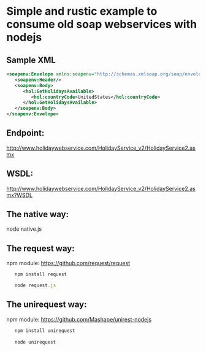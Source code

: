 # Simple and rustic example to consume old soap webservices with nodejs

## Sample XML

```xml
<soapenv:Envelope xmlns:soapenv="http://schemas.xmlsoap.org/soap/envelope/" xmlns:hol="http://www.holidaywebservice.com/HolidayService_v2/">
   <soapenv:Header/>
   <soapenv:Body>
      <hol:GetHolidaysAvailable>
         <hol:countryCode>UnitedStates</hol:countryCode>
      </hol:GetHolidaysAvailable>
   </soapenv:Body>
</soapenv:Envelope>
```

## Endpoint:

http://www.holidaywebservice.com/HolidayService_v2/HolidayService2.asmx

## WSDL:

http://www.holidaywebservice.com/HolidayService_v2/HolidayService2.asmx?WSDL

## The native way:

node native.js

## The request way:

npm module: https://github.com/request/request

```javascript
   npm install request

   node request.js
```

## The unirequest way:

npm module: https://github.com/Mashape/unirest-nodejs

```javascript
   npm install unirequest
   
   node unirequest
```
